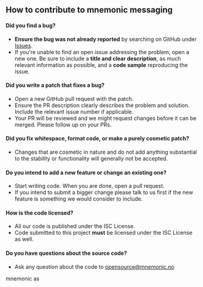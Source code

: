 ## How to contribute to mnemonic messaging

#### **Did you find a bug?**

* **Ensure the bug was not already reported** by searching on GitHub under [Issues](https://github.com/mnemonic-no/messaging/issues).
* If you're unable to find an open issue addressing the problem, open a new one. Be sure to include a **title and clear description**, as much relevant information as possible, and a **code sample** reproducing the issue.

#### **Did you write a patch that fixes a bug?**

* Open a new GitHub pull request with the patch.
* Ensure the PR description clearly describes the problem and solution. Include the relevant issue number if applicable.
* Your PR will be reviewed and we might request changes before it can be merged. Please follow up on your PRs.

#### **Did you fix whitespace, format code, or make a purely cosmetic patch?**

* Changes that are cosmetic in nature and do not add anything substantial to the stability or functionality will generally not be accepted.

#### **Do you intend to add a new feature or change an existing one?**

* Start writing code. When you are done, open a pull request.
* If you intend to submit a bigger change please talk to us first if the new feature is something we would consider to include.

#### **How is the code licensed?**

* All our code is published under the ISC License.
* Code submitted to this project **must** be licensed under the ISC License as well.

#### **Do you have questions about the source code?**

* Ask any question about the code to opensource@mnemonic.no

mnemonic as